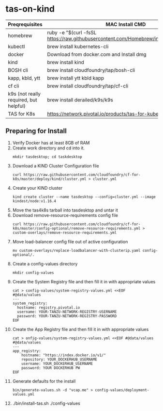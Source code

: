 # tas-on-kind


Preqrequisites | MAC Install CMD 
---------|----------
homebrew | ruby -e "$(curl -fsSL https://raw.githubusercontent.com/Homebrew/install/master/install)"
kubectl | brew install kubernetes-cli
docker |  Download from docker.com and Install dmg
kind | brew install kind
BOSH cli | brew install cloudfoundry/tap/bosh-cli
kapp, kbld, ytt | brew install ytt kbld kapp
cf cli | brew install cloudfoundry/tap/cf-cli
k9s (not really required, but helpful) | brew install derailed/k9s/k9s  
TAS for K8s | https://network.pivotal.io/products/tas-for-kubernetes


## Preparing for Install
1. Verify Docker has at least 8GB of RAM
1. Create work directory and cd into it.
    ```
    mkdir tasdesktop; cd taskdesktop
    ```
1. Download a KIND Cluster Configuration file
    ```
    curl https://raw.githubusercontent.com/cloudfoundry/cf-for-k8s/master/deploy/kind/cluster.yml > cluster.yml

    ```
1. Create your KIND cluster
    ```
    kind create cluster --name tasdesktop --config=cluster.yml --image kindest/node:v1.16.4
    ```
1. Move the tas4k8s tarball into tasdesktop and untar it
1. Download remove-resource-requirements config file
    ```
    curl https://raw.githubusercontent.com/cloudfoundry/cf-for-k8s/master/config-optional/remove-resource-requirements.yml > custom-overlays/remove-resource-requirements.yml
    ```
1. Move load-balancer config file out of active configuration
    ```
    mv custom-overlays/replace-loadbalancer-with-clusterip.yaml config-optional/.
    ```
1. Create a config-values directory
    ```
    mkdir config-values
    ```
1. Create the System Registry file and then fill it in with appropriate values
    ```
    cat > config-values/system-registry-values.yml <<EOF
    #@data/values
    ---
    system_registry:
      hostname: registry.pivotal.io
      username: YOUR-TANZU-NETWORK-REGISTRY-USERNAME
      password: YOUR-TANZU-NETWORK-REGISTRY-PASSWORD
    EOF
1. Create the App Registry file and then fill it in with appropriate values
    ```
    cat > onfig-values/system-registry-values.yml <<EOF #@data/values
    #@data/values
    ---
    app_registry:
        hostname: "https://index.docker.io/v1/"
        repository: YOUR_DOCKERHUB_USERNAME
        username: YOUR_DOCKERHUB_USERNAME
        password: YOUR DOCKERHUB PW
    EOF
1. Generate defaults for the install 
    ```
    bin/generate-values.sh -d "vcap.me" > config-values/deployment-values.yml
    ```
1. ./bin/install-tas.sh ./config-values





